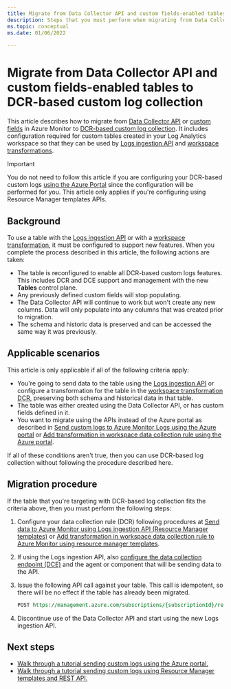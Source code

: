 ```yaml
---
title: Migrate from Data Collector API and custom fields-enabled tables to DCR-based custom log collection
description: Steps that you must perform when migrating from Data Collector API and custom fields-enabled tables to DCR-based custom log collection.
ms.topic: conceptual
ms.date: 01/06/2022

---
```


# Migrate from Data Collector API and custom fields-enabled tables to DCR-based custom log collection
This article describes how to migrate from [Data Collector API](data-collector-api.md) or [custom fields](custom-fields.md) in Azure Monitor to [DCR-based custom log collection](../essentials/data-collection-rule-overview.md). It includes configuration required for custom tables created in your Log Analytics workspace so that they can be used by [Logs ingestion API](logs-ingestion-api-overview.md) and [workspace transformations](../essentials/data-collection-transformations.md#workspace-transformation-dcr).

> [!IMPORTANT]
> You do not need to follow this article if you are configuring your DCR-based custom logs [using the Azure Portal](tutorial-workspace-transformations-portal.md) since the configuration will be performed for you. This article only applies if you're configuring using Resource Manager templates APIs.

## Background
To use a table with the [Logs ingestion API](logs-ingestion-api-overview.md) or with a [workspace transformation](../essentials/data-collection-transformations.md#workspace-transformation-dcr), it must be configured to support new features. When you complete the process described in this article, the following actions are taken:

- The table is reconfigured to enable all DCR-based custom logs features. This includes DCR and DCE support and management with the new **Tables** control plane.
- Any previously defined custom fields will stop populating.
- The Data Collector API will continue to work but won't create any new columns. Data will only populate into any columns that was created prior to migration.
- The schema and historic data is preserved and can be accessed the same way it was previously.

## Applicable scenarios
This article is only applicable if all of the following criteria apply:  

- You're going to send data to the table using the [Logs ingestion API](logs-ingestion-api-overview.md) or configure a transformation for the table in the [workspace transformation DCR](../essentials/data-collection-transformations.md#workspace-transformation-dcr), preserving both schema and historical data in that table.
- The table was either created using the Data Collector API, or has custom fields defined in it. 
- You want to migrate using the APIs instead of the Azure portal as described in [Send custom logs to Azure Monitor Logs using the Azure portal](tutorial-logs-ingestion-portal.md) or [Add transformation in workspace data collection rule using the Azure portal](tutorial-workspace-transformations-portal.md).

If all of these conditions aren't true, then you can use DCR-based log collection without following the procedure described here.

## Migration procedure
If the table that you're targeting with DCR-based log collection fits the criteria above, then you must perform the following steps:

1. Configure your data collection rule (DCR) following procedures at [Send data to Azure Monitor using Logs ingestion API (Resource Manager templates)](tutorial-logs-ingestion-api.md) or [Add transformation in workspace data collection rule to Azure Monitor using resource manager templates](tutorial-workspace-transformations-api.md).

1. If using the Logs ingestion API, also [configure the data collection endpoint (DCE)](tutorial-logs-ingestion-api.md#create-data-collection-endpoint) and the agent or component that will be sending data to the API.

1. Issue the following API call against your table. This call is idempotent, so there will be no effect if the table has already been migrated. 

    ```rest
    POST https://management.azure.com/subscriptions/{subscriptionId}/resourcegroups/{resourceGroupName}/providers/Microsoft.OperationalInsights/workspaces/{workspaceName}/tables/{tableName}/migrate?api-version=2021-12-01-preview
    ```

1. Discontinue use of the Data Collector API and start using the new Logs ingestion API.

## Next steps

- [Walk through a tutorial sending custom logs using the Azure portal.](tutorial-logs-ingestion-portal.md)
- [Walk through a tutorial sending custom logs using Resource Manager templates and REST API.](tutorial-logs-ingestion-api.md)
